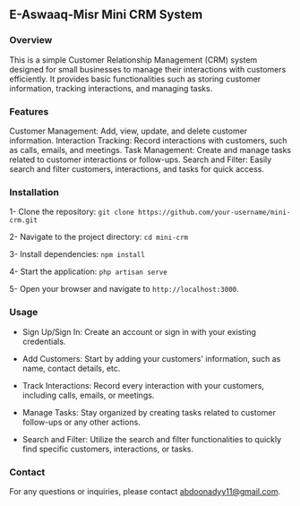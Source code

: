 
## E-Aswaaq-Misr Mini CRM System
### Overview
This is a simple Customer Relationship Management (CRM) system designed for small businesses to manage their interactions with customers efficiently. It provides basic functionalities such as storing customer information, tracking interactions, and managing tasks.

### Features
Customer Management: Add, view, update, and delete customer information.
Interaction Tracking: Record interactions with customers, such as calls, emails, and meetings.
Task Management: Create and manage tasks related to customer interactions or follow-ups.
Search and Filter: Easily search and filter customers, interactions, and tasks for quick access.

### Installation
1- Clone the repository: ```git clone https://github.com/your-username/mini-crm.git```

2- Navigate to the project directory: ```cd mini-crm```

3- Install dependencies: ```npm install```

4- Start the application: ```php artisan serve```

5- Open your browser and navigate to ```http://localhost:3000```.



### Usage
- Sign Up/Sign In: Create an account or sign in with your existing credentials.

- Add Customers: Start by adding your customers' information, such as name, contact details, etc.

- Track Interactions: Record every interaction with your customers, including calls, emails, or meetings.

- Manage Tasks: Stay organized by creating tasks related to customer follow-ups or any other actions.

- Search and Filter: Utilize the search and filter functionalities to quickly find specific customers, interactions, or tasks.

### Contact
For any questions or inquiries, please contact abdoonadyy11@gmail.com.
